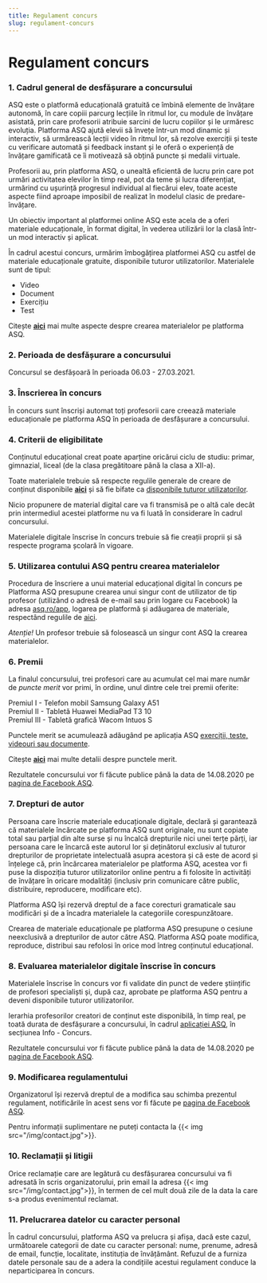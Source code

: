 ```yaml
---
title: Regulament concurs
slug: regulament-concurs
---
```

# Regulament concurs

### 1. Cadrul general de desfășurare a concursului

ASQ este o platformă educațională gratuită ce îmbină elemente de învățare autonomă, în care copiii parcurg lecțiile în ritmul lor, cu module de învățare asistată, prin care profesorii atribuie sarcini de lucru copiilor și le urmăresc evoluția.
Platforma ASQ ajută elevii să învețe într-un mod dinamic și interactiv, să urmărească lecții video în ritmul lor, să rezolve exerciții și teste cu verificare automată și feedback instant și le oferă o experiență de învățare gamificată ce îi motivează să obțină puncte și medalii virtuale.
 
Profesorii au, prin platforma ASQ, o unealtă eficientă de lucru prin care pot urmări activitatea elevilor în timp real, pot da teme și lucra diferențiat, urmărind cu ușurință progresul individual al fiecărui elev, toate aceste aspecte fiind aproape imposibil de realizat în modelul clasic de predare-învățare.

Un obiectiv important al platformei online ASQ este acela de a oferi materiale educaționale, în format digital, în vederea utilizării lor la clasă într-un mod interactiv și aplicat.

În cadrul acestui concurs, urmărim îmbogățirea platformei ASQ cu astfel de materiale educaționale gratuite, disponibile tuturor utilizatorilor. Materialele sunt de tipul:
* Video
* Document
* Exercițiu
* Test

Citește [**aici**](/creare-materiale/) mai multe aspecte despre crearea materialelor pe platforma ASQ.

### 2. Perioada de desfășurare a concursului

Concursul se desfășoară în perioada 06.03 - 27.03.2021.

### 3. Înscrierea în concurs

În concurs sunt înscriși automat toți profesorii care creează materiale educaționale pe platforma ASQ în perioada de desfășurare a concursului.

### 4. Criterii de eligibilitate

Conținutul educațional creat poate aparține oricărui ciclu de studiu: primar, gimnazial, liceal (de la clasa pregătitoare până la clasa a XII-a).

Toate materialele trebuie să respecte regulile generale de creare de conținut disponibile [**aici**](/reguli-generale/) și să fie bifate ca [disponibile tuturor utilizatorilor](/optiuni-la-crearea-unui-material/).

Nicio propunere de material digital care va fi transmisă pe o altă cale decât prin intermediul acestei platforme nu va fi luată în considerare în cadrul concursului.

Materialele digitale înscrise în concurs trebuie să fie creații proprii și să respecte programa școlară în vigoare.

### 5. Utilizarea contului ASQ pentru crearea materialelor

Procedura de înscriere a unui material educațional digital în concurs pe Platforma ASQ presupune crearea unui singur cont de utilizator de tip profesor (utilizând o adresă de e-mail sau prin logare cu Facebook) la adresa [asq.ro/app](https://asq.ro/app/), logarea pe platformă și adăugarea de materiale, respectând regulile de [aici](/creare-materiale/).

*Atenție!* Un profesor trebuie să folosească un singur cont ASQ la crearea materialelor.

### 6. Premii

La finalul concursului, trei profesori care au acumulat cel mai mare număr de *puncte merit* vor primi, în ordine, unul dintre cele trei premii oferite:

Premiul I - Telefon mobil Samsung Galaxy A51 \
Premiul II - Tabletă Huawei MediaPad T3 10 \
Premiul III - Tabletă grafică Wacom Intuos S 

Punctele merit se acumulează adăugând pe aplicația ASQ [exerciții, teste, videouri sau documente](/exercitii-teste-videouri/).

Citește [**aici**](/puncte-merit-si-medalii/) mai multe detalii despre punctele merit.

Rezultatele concursului vor fi făcute publice până la data de 14.08.2020 pe [pagina de Facebook ASQ](https://www.facebook.com/asq.romania).


### 7. Drepturi de autor

Persoana care înscrie materiale educaționale digitale, declară și garantează că materialele încărcate pe platforma ASQ sunt originale, nu sunt copiate total sau parțial din alte surse și nu încalcă drepturile nici unei terțe părți, iar persoana care le încarcă este autorul lor și deținătorul exclusiv al tuturor drepturilor de proprietate intelectuală asupra acestora și că este de acord și înțelege că, prin încărcarea materialelor pe platforma ASQ, acestea vor fi puse la dispoziția tuturor utilizatorilor online pentru a fi folosite în activități de învățare în oricare modalități (inclusiv prin comunicare către public, distribuire, reproducere, modificare etc).

Platforma ASQ își rezervă dreptul de a face corecturi gramaticale sau modificări și de a încadra materialele la categoriile corespunzătoare.

Crearea de materiale educaționale pe platforma ASQ presupune o cesiune neexclusivă a drepturilor de autor către ASQ. Platforma ASQ poate modifica, reproduce, distribui sau refolosi în orice mod întreg conținutul educațional.

### 8. Evaluarea materialelor digitale înscrise în concurs

Materialele înscrise în concurs vor fi validate din punct de vedere științific de profesori specialiști și, după caz, aprobate pe platforma ASQ pentru a deveni disponibile tuturor utilizatorilor.

Ierarhia profesorilor creatori de conținut este disponibilă, în timp real, pe toată durata de desfășurare a concursului, în cadrul [aplicației ASQ](https://asq.ro/app/), în secțiunea Info - Concurs.

Rezultatele concursului vor fi făcute publice până la data de 14.08.2020 pe [pagina de Facebook ASQ](https://www.facebook.com/asq.romania).

### 9. Modificarea regulamentului

Organizatorul își rezervă dreptul de a modifica sau schimba prezentul regulament, notificările în acest sens vor fi făcute pe [pagina de Facebook ASQ](https://www.facebook.com/asq.romania).

Pentru informații suplimentare ne puteți contacta la {{< img src="/img/contact.jpg">}}.

### 10. Reclamații și litigii

Orice reclamație care are legătură cu desfășurarea concursului va fi adresată în scris organizatorului, prin email la adresa {{< img src="/img/contact.jpg">}}, în termen de cel mult două zile de la data la care s-a produs evenimentul reclamat.

### 11. Prelucrarea datelor cu caracter personal

În cadrul concursului, platforma ASQ va prelucra și afișa, dacă este cazul, următoarele categorii de date cu caracter personal: nume, prenume, adresă de email, funcție, localitate, instituția de învățământ.
Refuzul de a furniza datele personale sau de a adera la condițiile acestui regulament conduce la neparticiparea în concurs.